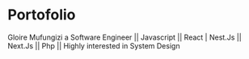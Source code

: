 # Portofolio
Gloire Mufungizi  a Software Engineer || Javascript || React | Nest.Js || Next.Js || Php || Highly interested in System Design
